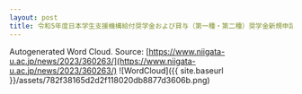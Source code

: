 ```yaml
---
layout: post
title: 令和5年度日本学生支援機構給付奨学金および貸与（第一種・第二種）奨学金新規申請者募集について
---
```

Autogenerated Word Cloud.
Source\: [https://www.niigata-u.ac.jp/news/2023/360263/](https://www.niigata-u.ac.jp/news/2023/360263/)
![WordCloud]({{ site.baseurl }}/assets/782f38165d2d2f118020db8877d3606b.png)